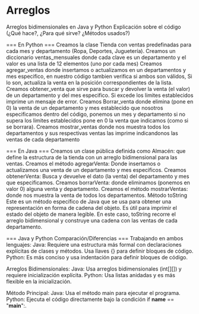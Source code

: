 # Arreglos
Arreglos bidimensionales en Java y Python
Explicación sobre el código (¿Qué hace?, ¿Para qué sirve? ¿Métodos usados?)

=== En Python ===
Creamos la clase Tienda con ventas predefinadas para cada mes y departamento (Ropa, Deportes, Juguetería). 
Creamos un diccionario ventas_mensuales donde cada clave es un departamento y el valor es una lista de 12 elementos (uno por cada mes)
Creamos agregar_ventas donde insertamos o actualizamos en un departamentos y mes especifico, en nuestro código tambien verifica si ambos son válidos, Si lo son, actualiza la venta en la posición correspondientes de la lista.
Creamos obtener_venta que sirve para buscar y devolver la venta (el valor) de un departamento y del mes especifico. Si excede los limites establecidos imprime un mensaje de error.
Creamos Borrar_venta donde elimina (pone en 0) la venta de un departamento y mes establecido que nosotros especificamos dentro del código, ponemos un mes y departamento si no supera los limites establecidos pone en 0 la venta que indicamos (como si se borrara).
Creamos mostrar_ventas donde nos muestra todos los departamentos y sus respectivas ventas las imprime indicandonos las ventas de cada departamento

=== En Java ===
Creamos un clase pública definida como Almacén: que define la estructura de la tienda con un arreglo bidimensional para las ventas.
Creamos el método agregarVenta: Donde insertamos o actualizamos una venta de un departamento y mes especificos.
Creamos obtenerVenta: Busca y devuelve el dato (la venta) del departamento y mes que especificamos.
Creamos borrarVenta: donde eliminamos (ponemos en valor 0) alguna venta y departamento.
Creamos el método mostrarVentas: donde nos muestra la venta de todos los departamentos.
Método toString Este es un método específico de Java que se usa para obtener una representación en forma de cadena del objeto. Es útil para imprimir el estado del objeto de manera legible. En este caso, toString recorre el arreglo bidimensional y construye una cadena con las ventas de cada departamento.

=== Java y Python Comparación/Diferencias ===
Trabajando en ambos lenguajes:
Java: Requiere una estructura más formal con declaraciones explícitas de clases y métodos. Usa llaves {} para definir bloques de código.
Python: Es más conciso y usa indentación para definir bloques de código.

Arreglos Bidimensionales:
Java: Usa arreglos bidimensionales (int[][]) y requiere inicialización explícita.
Python: Usa listas anidadas y es más flexible en la inicialización.

Método Principal:
Java: Usa el método main para ejecutar el programa.
Python: Ejecuta el código directamente bajo la condición if __name__ == "__main__":.

